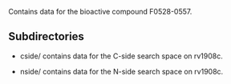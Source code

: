 Contains data for the bioactive compound F0528-0557.

## Subdirectories

- cside/ contains data for the C-side search space on rv1908c.

- nside/ contains data for the N-side search space on rv1908c.

